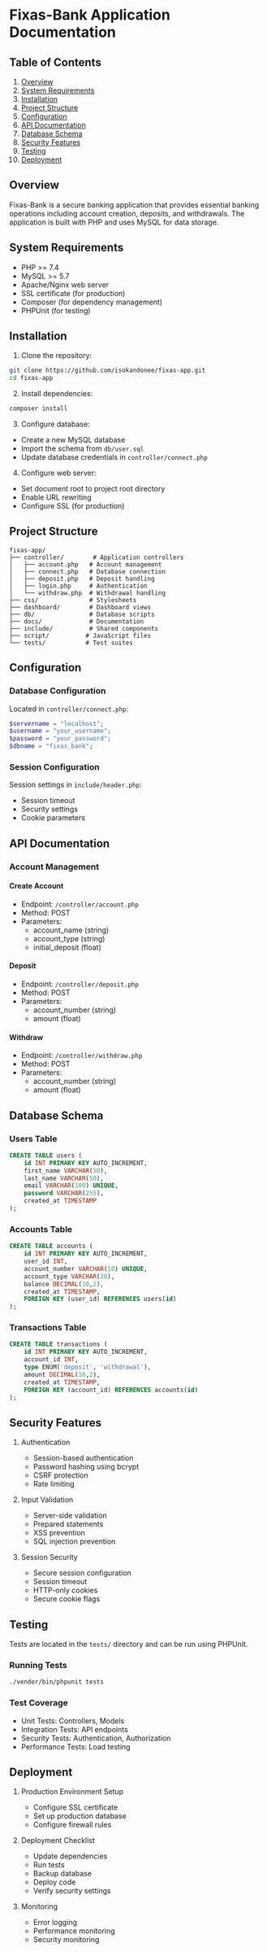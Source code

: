# Fixas-Bank Application Documentation

## Table of Contents
1. [Overview](#overview)
2. [System Requirements](#system-requirements)
3. [Installation](#installation)
4. [Project Structure](#project-structure)
5. [Configuration](#configuration)
6. [API Documentation](#api-documentation)
7. [Database Schema](#database-schema)
8. [Security Features](#security-features)
9. [Testing](#testing)
10. [Deployment](#deployment)

## Overview
Fixas-Bank is a secure banking application that provides essential banking operations including account creation, deposits, and withdrawals. The application is built with PHP and uses MySQL for data storage.

## System Requirements
- PHP >= 7.4
- MySQL >= 5.7
- Apache/Nginx web server
- SSL certificate (for production)
- Composer (for dependency management)
- PHPUnit (for testing)

## Installation
1. Clone the repository:
```bash
git clone https://github.com/isokandonee/fixas-app.git
cd fixas-app
```

2. Install dependencies:
```bash
composer install
```

3. Configure database:
- Create a new MySQL database
- Import the schema from `db/user.sql`
- Update database credentials in `controller/connect.php`

4. Configure web server:
- Set document root to project root directory
- Enable URL rewriting
- Configure SSL (for production)

## Project Structure
```
fixas-app/
├── controller/        # Application controllers
│   ├── account.php   # Account management
│   ├── connect.php   # Database connection
│   ├── deposit.php   # Deposit handling
│   ├── login.php     # Authentication
│   └── withdraw.php  # Withdrawal handling
├── css/              # Stylesheets
├── dashboard/        # Dashboard views
├── db/               # Database scripts
├── docs/             # Documentation
├── include/          # Shared components
├── script/          # JavaScript files
└── tests/           # Test suites
```

## Configuration
### Database Configuration
Located in `controller/connect.php`:
```php
$servername = "localhost";
$username = "your_username";
$password = "your_password";
$dbname = "fixas_bank";
```

### Session Configuration
Session settings in `include/header.php`:
- Session timeout
- Security settings
- Cookie parameters

## API Documentation
### Account Management
#### Create Account
- Endpoint: `/controller/account.php`
- Method: POST
- Parameters:
  - account_name (string)
  - account_type (string)
  - initial_deposit (float)

#### Deposit
- Endpoint: `/controller/deposit.php`
- Method: POST
- Parameters:
  - account_number (string)
  - amount (float)

#### Withdraw
- Endpoint: `/controller/withdraw.php`
- Method: POST
- Parameters:
  - account_number (string)
  - amount (float)

## Database Schema
### Users Table
```sql
CREATE TABLE users (
    id INT PRIMARY KEY AUTO_INCREMENT,
    first_name VARCHAR(50),
    last_name VARCHAR(50),
    email VARCHAR(100) UNIQUE,
    password VARCHAR(255),
    created_at TIMESTAMP
);
```

### Accounts Table
```sql
CREATE TABLE accounts (
    id INT PRIMARY KEY AUTO_INCREMENT,
    user_id INT,
    account_number VARCHAR(10) UNIQUE,
    account_type VARCHAR(20),
    balance DECIMAL(10,2),
    created_at TIMESTAMP,
    FOREIGN KEY (user_id) REFERENCES users(id)
);
```

### Transactions Table
```sql
CREATE TABLE transactions (
    id INT PRIMARY KEY AUTO_INCREMENT,
    account_id INT,
    type ENUM('deposit', 'withdrawal'),
    amount DECIMAL(10,2),
    created_at TIMESTAMP,
    FOREIGN KEY (account_id) REFERENCES accounts(id)
);
```

## Security Features
1. Authentication
   - Session-based authentication
   - Password hashing using bcrypt
   - CSRF protection
   - Rate limiting

2. Input Validation
   - Server-side validation
   - Prepared statements
   - XSS prevention
   - SQL injection prevention

3. Session Security
   - Secure session configuration
   - Session timeout
   - HTTP-only cookies
   - Secure cookie flags

## Testing
Tests are located in the `tests/` directory and can be run using PHPUnit.

### Running Tests
```bash
./vendor/bin/phpunit tests
```

### Test Coverage
- Unit Tests: Controllers, Models
- Integration Tests: API endpoints
- Security Tests: Authentication, Authorization
- Performance Tests: Load testing

## Deployment
1. Production Environment Setup
   - Configure SSL certificate
   - Set up production database
   - Configure firewall rules

2. Deployment Checklist
   - Update dependencies
   - Run tests
   - Backup database
   - Deploy code
   - Verify security settings

3. Monitoring
   - Error logging
   - Performance monitoring
   - Security monitoring